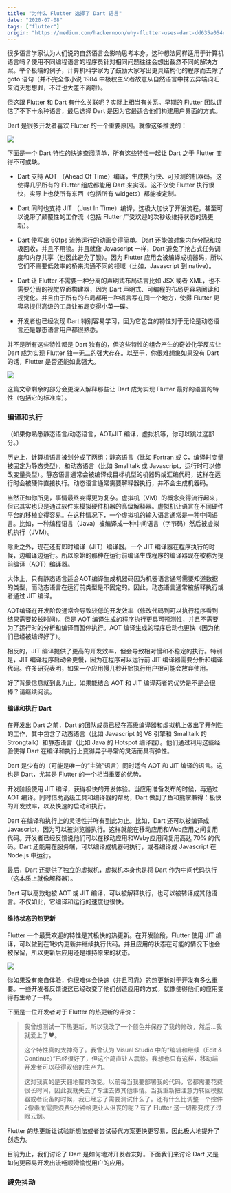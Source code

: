 ```yaml
---
title: "为什么 Flutter 选择了 Dart 语言"
date: "2020-07-08"
tags: ["flutter"]
origin: "https://medium.com/hackernoon/why-flutter-uses-dart-dd635a054ebf"
---
```


很多语言学家认为人们说的自然语言会影响思考本身。这种想法同样适用于计算机语言吗？使用不同编程语言的程序员针对相同问题往往会想出截然不同的解决方案。举个极端的例子，计算机科学家为了鼓励大家写出更具结构化的程序而去除了 goto 语句（并不完全像小说 1984 中极权主义者故意从自然语言中抹去异端词汇来消灭思想罪，不过也大差不离啦）。

但这跟 Flutter 和 Dart 有什么关联呢？实际上相当有关系。早期的 Flutter 团队评估了不下十余种语言，最后选择 Dart 是因为它最适合他们构建用户界面的方式。

Dart 是很多开发者喜欢 Flutter 的一个重要原因。就像这条推说的：

![](https://blog-1258648987.cos.ap-shanghai.myqcloud.com/blog/why-flutter-uses-dart/WechatIMG1.png)

下面是一个 Dart 特性的快速查阅清单，所有这些特性一起让 Dart 之于 Flutter 变得不可或缺。

- Dart 支持 AOT （Ahead Of Time）编译，生成执行快、可预测的机器码。这使得几乎所有的 Flutter 组成都能用 Dart 来实现。这不仅使 Flutter 执行很快，实际上也使所有东西（包括所有 widgets）都能被定制。

- Dart 同时也支持 JIT （Just In Time）编译，这极大加快了开发流程，甚至可以说带了颠覆性的工作流（包括 Flutter 广受欢迎的次秒级维持状态的热更新）。

- Dart 使写出 60fps 流畅运行的动画变得简单。Dart 还能做对象内存分配和垃圾回收，并且不用锁。并且就像 Javascript 一样，Dart 避免了抢占式任务调度和内存共享（也因此避免了锁）。因为 Flutter 应用会被编译成机器码，所以它们不需要低效率的桥来沟通不同的领域（比如，Javascript 到 native）。

- Dart 让 Flutter 不需要一种分离的声明式布局语言比如 JSX 或者 XML，也不需要分离的视觉界面构建器，因为 Dart 声明式、可编程的布局更容易阅读和视觉化。并且由于所有的布局都用一种语言写在同一个地方，使得 Flutter 更容易提供高级的工具让布局变得小菜一碟。

- 开发者也已经发现 Dart 特别容易学习，因为它包含的特性对于无论是动态语言还是静态语言用户都很熟悉。

并不是所有这些特性都是 Dart 独有的，但这些特性的组合产生的奇妙化学反应让 Dart 成为实现 Flutter 独一无二的强大存在。以至于，你很难想象如果没有 Dart 的话，Flutter 是否还能如此强大。

![](https://blog-1258648987.cos.ap-shanghai.myqcloud.com/blog/why-flutter-uses-dart/1_bAUFoOPQ3gcv7y4Kdz82tw.png)

这篇文章剩余的部分会更深入解释那些让 Dart 成为实现 Flutter 最好的语言的特性（包括它的标准库）。

### 编译和执行

（如果你熟悉静态语言/动态语言，AOT/JIT 编译，虚拟机等，你可以跳过这部分。）

历史上，计算机语言被划分成了两组：静态语言（比如 Fortran 或 C，编译时变量被固定为静态类型），和动态语言（比如 Smalltalk 或 Javascript，运行时可以修改变量类型）。静态语言通常会被编译成目标机型的机器码或汇编代码，这样在运行时会被硬件直接执行。动态语言通常需要解释器执行，并不会生成机器码。

当然正如你所见，事情最终变得更为复杂。虚拟机（VM）的概念变得流行起来，但它其实也只是通过软件来模拟硬件机器的高级解释器。虚拟机让语言在不同硬件平台的移植变得容易。在这种情况下，一个虚拟机的输入语言通常是一种中间语言。比如，一种编程语言（Java）被编译成一种中间语言（字节码）然后被虚拟机执行（JVM）。

除此之外，现在还有即时编译（JIT）编译器。一个 JIT 编译器在程序执行的时候，边编译边运行。所以原始的那种在运行前编译生成程序的编译器现在被称为提前编译（AOT）编译器。

大体上，只有静态语言适合AOT编译生成机器码因为机器语言通常需要知道数据的类型，而动态语言在运行前类型是不固定的。因此，动态语言通常被解释执行或者通过 JIT 编译。

AOT编译在开发阶段通常会导致较低的开发效率（修改代码到可以执行程序看到结果需要较长时间）。但是 AOT 编译生成的程序执行更具可预测性，并且不需要为了运行时的分析和编译而暂停执行。AOT 编译生成的程序启动也更快（因为他们已经被编译好了）。

相反的，JIT 编译提供了更高的开发效率，但会导致相对慢和不稳定的执行。特别是，JIT 编译程序启动会更慢，因为在程序可以运行前 JIT 编译器需要分析和编译代码。许多研究表明，如果一个应用慢几秒开始执行用户很可能会放弃使用。

好了背景信息就到此为止。如果能结合 AOT 和 JIT 编译两者的优势是不是会很棒？请继续阅读。

#### 编译和执行 Dart

在开发出 Dart 之前，Dart 的团队成员已经在高级编译器和虚拟机上做出了开创性的工作，其中包含了动态语言（比如 Javascript 的 V8 引擎和 Smalltalk 的 Strongtalk）和静态语言（比如 Java 的 Hotspot 编译器）。他们通过利用这些经验使得 Dart 在编译和执行上变得异乎寻常的灵活而具有弹性。

Dart 是少有的（可能是唯一的“主流”语言）同时适合 AOT 和 JIT 编译的语言。这也是 Dart，尤其是 Flutter 的一个相当重要的优势。

开发阶段使用 JIT 编译，获得极快的开发体验。当应用准备发布的时候，再通过 AOT 编译。同时借助高级工具和编译器的帮助，Dart 做到了鱼和熊掌兼得：极快的开发效率，以及快速的启动和执行。

Dart 在编译和执行上的灵活性并咩有到此为止。比如，Dart 还可以被编译成 Javascript，因为可以被浏览器执行。这样就能在移动应用和Web应用之间复用代码。开发者已经反馈说他们可以在移动应用和Weby应用间复用高达 70% 的代码。Dart 还能用在服务端，可以编译成机器码执行，或者编译成 Javascript 在 Node.js 中运行。

最后，Dart 还提供了独立的虚拟机，虚拟机本身也是将 Dart 作为中间代码执行（这本质上就像解释器）。

Dart 可以高效地被 AOT 或 JIT 编译，可以被解释执行，也可以被转译成其他语言。不仅如此，它编译和运行的速度也很快。

#### 维持状态的热更新

Flutter 一个最受欢迎的特性是其极快的热更新。在开发阶段，Flutter 使用 JIT 编译，可以做到在1秒内更新并继续执行代码。并且应用的状态在可能的情况下也会被保留，所以更新后应用还是维持原来的状态。

![](https://blog-1258648987.cos.ap-shanghai.myqcloud.com/blog/why-flutter-uses-dart/1_c1dM9uhkRj9_fpiDrLJmDw.gif)


你如果没有亲自体验，你很难体会快速（并且可靠）的热更新对于开发有多么重要。一些开发者反馈说这已经改变了他们创造应用的方式，就像使得他们的应用变得有生命了一样。

下面是一位开发者对于 Flutter 的热更新的评价：

>我曾想测试一下热更新，所以我改了一个颜色并保存了我的修改，然后...我就爱上了❤️。
>  
>这个特性真的太神奇了。我曾认为 Visual Studio 中的“编辑和继续（Edit & Continue）”已经很好了，但这个简直让人震惊。我想也只有这样，移动端开发者可以获得双倍的生产力。
>
>这对我真的是天翻地覆的改变。以前每当我要部署我的代码，它都需要花费很长时间，因此我就失去了专注去做其他事情。当我重新把注意力转回模拟器或者设备的时候，我已经忘了需要测试什么了。还有什么比调整一个控件2像素而需要浪费5分钟给更让人沮丧的呢？有了 Flutter 这一切都变成了过眼云烟。

Flutter 的热更新让试验新想法或者尝试替代方案更快更容易，因此极大地提升了创造力。

目前为止，我们讨论了 Dart 是如何地对开发者友好。下面我们来讨论 Dart 又是如何更容易开发出流畅顺滑愉悦用户的应用。

### 避免抖动

